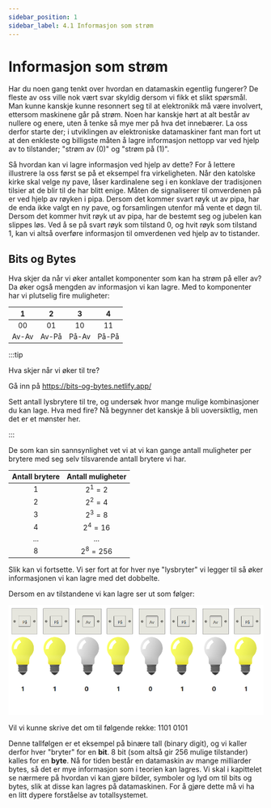 ```yaml
---
sidebar_position: 1
sidebar_label: 4.1 Informasjon som strøm
---
```


# Informasjon som strøm

Har du noen gang tenkt over hvordan en datamaskin egentlig fungerer? De fleste av oss ville nok vært svar skyldig dersom vi fikk et slikt spørsmål. Man kunne kanskje kunne resonnert seg til at elektronikk må være involvert, ettersom maskinene går på strøm. Noen har kanskje hørt at alt består av nullere og enere, uten å tenke så mye mer på hva det innebærer. La oss derfor starte der; i utviklingen av elektroniske datamaskiner fant man fort ut at den enkleste og billigste måten å lagre informasjon nettopp var ved hjelp av to tilstander; "strøm av (0)" og "strøm på (1)".

Så hvordan kan vi lagre informasjon ved hjelp av dette? For å lettere illustrere la oss først se på et eksempel fra virkeligheten. Når den katolske kirke skal velge ny pave, låser kardinalene seg i en konklave der tradisjonen tilsier at de blir til de har blitt enige. Måten de signaliserer til omverdenen på er ved hjelp av røyken i pipa. Dersom det kommer svart røyk ut av pipa, har de enda ikke valgt en ny pave, og forsamlingen utenfor må vente et døgn til. Dersom det kommer hvit røyk ut av pipa, har de bestemt seg og jubelen kan slippes løs. Ved å se på svart røyk som tilstand 0, og hvit røyk som tilstand 1, kan vi altså overføre informasjon til omverdenen ved hjelp av to tistander.

## Bits og Bytes

Hva skjer da når vi øker antallet komponenter som kan ha strøm på eller av? Da øker også mengden av informasjon vi kan lagre. Med to komponenter har vi plutselig fire muligheter:


|   1   |   2   |   3   |   4   |
| :---: | :---: | :---: | :---: |
| $00$  | $01$  | $10$  | $11$  |
| Av-Av | Av-På | På-Av | På-På |

:::tip

Hva skjer når vi øker til tre? 

Gå inn på https://bits-og-bytes.netlify.app/  

Sett antall lysbrytere til tre, og undersøk hvor mange mulige kombinasjoner du kan lage. Hva med fire? Nå begynner det kanskje å bli uoversiktlig, men det er et mønster her. 

:::

De som kan sin sannsynlighet vet vi at vi kan gange antall muligheter per brytere med seg selv tilsvarende antall brytere vi har.

| Antall brytere | Antall muligheter |
| :------------: | :---------------: |
|      $1$       |     $2^1 = 2$     |
|      $2$       |     $2^2 = 4$     |
|      $3$       |     $2^3 = 8$     |
|      $4$       |    $2^4 = 16$     |
|      ...       |        ...        |
|      $8$       |    $2^8 = 256$    |

Slik kan vi fortsette. Vi ser fort at for hver nye "lysbryter" vi legger til så øker informasjonen vi kan lagre med det dobbelte.

Dersom en av tilstandene vi kan lagre ser ut som følger:

<!--
import BitsOgBytes from '@site/src/components/BitsOgBytes/BitsOgBytes'

<BitsOgBytes bits={[1, 1, 0, 1, 0, 1, 0, 1]}/>
-->

![8 bit](./lagring.png)

Vil vi kunne skrive det om til følgende rekke: 1101 0101

Denne tallfølgen er et eksempel på binære tall (binary digit), og vi kaller derfor hver "bryter" for en **bit**. 8 bit (som altså gir 256 mulige tilstander) kalles for en **byte**. Nå for tiden består en datamaskin av mange milliarder bytes, så det er mye informasjon som i teorien kan lagres. Vi skal i kapittelet se nærmere på hvordan vi kan gjøre bilder, symboler og lyd om til bits og bytes, slik at disse kan lagres på datamaskinen. For å gjøre dette må vi ha en litt dypere forståelse av totallsystemet.
